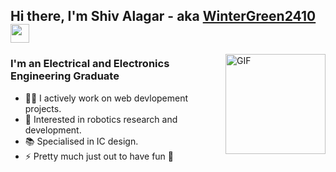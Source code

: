 ## Hi there, I'm Shiv Alagar - aka [WinterGreen2410][website] <img width="30px" src="https://media.tenor.com/images/3b388fe03da271d2674faf85eb7c3fcd/tenor.gif" />

<img align="right" alt="GIF" height="160px" src="https://media.giphy.com/media/du3J3cXyzhj75IOgvA/giphy.gif" />

### I'm an Electrical and Electronics Engineering Graduate

- 👨‍💻 I actively work on web devlopement projects.
- 🤖 Interested in robotics research and development.
- 📚 Specialised in IC design.
- ⚡ Pretty much just out to have fun 🥳

<br />

[website]: http://ashivalagar.github.io
